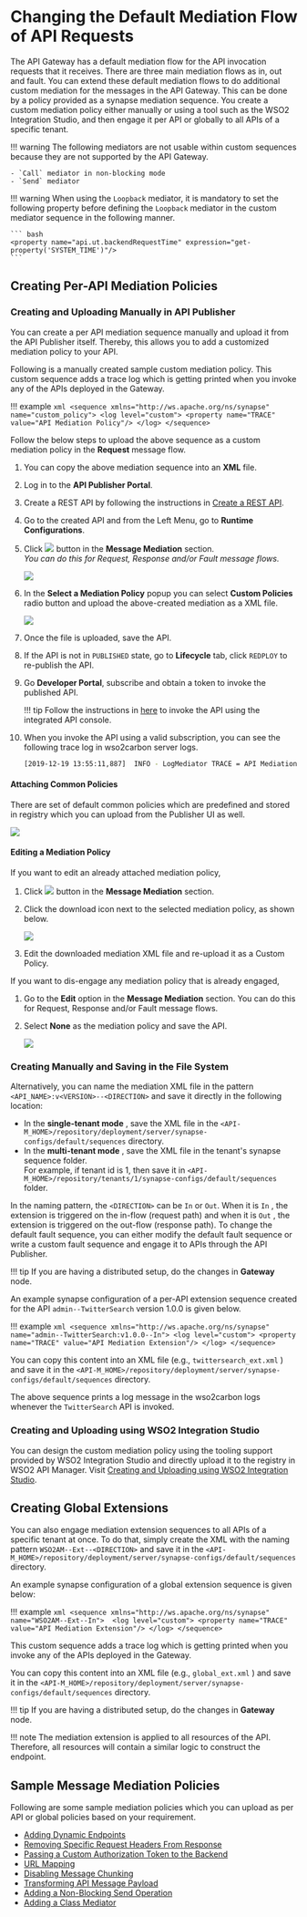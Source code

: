 # Changing the Default Mediation Flow of API Requests

The API Gateway has a default mediation flow for the API invocation requests that it receives. There are three main mediation
flows as in, out and fault. You can extend these default mediation flows to do additional custom mediation for the messages in the API Gateway. This can be done by a policy provided as a synapse mediation sequence. You create a custom mediation policy either manually or using a tool such as the WSO2 Integration Studio, and then engage it per API or globally to all APIs of a specific tenant. 

!!! warning
    The following mediators are not usable within custom sequences because they are not supported by the API Gateway.

    - `Call` mediator in non-blocking mode
    - `Send` mediator

!!! warning
    When using the `Loopback` mediator, it is mandatory to set the following property before defining the `Loopback`
    mediator in the custom mediator sequence in the following manner.

    ``` bash
    <property name="api.ut.backendRequestTime" expression="get-property('SYSTEM_TIME')"/>
    ```

## Creating Per-API Mediation Policies

### Creating and Uploading Manually in API Publisher

You can create a per API mediation sequence manually and upload it from the API Publisher itself. Thereby, this allows 
you to add a customized mediation policy to your API. 

Following is a manually created sample custom mediation policy. This custom sequence adds a trace log which is getting printed when you invoke any of the APIs deployed in the Gateway.

!!! example
    ```xml
    <sequence xmlns="http://ws.apache.org/ns/synapse" name="custom_policy">
      <log level="custom">
        <property name="TRACE" value="API Mediation Policy"/>
      </log>
    </sequence>
    ```

Follow the below steps to upload the above sequence as a custom mediation policy in the **Request** message flow.

1. You can copy the above mediation sequence into an **XML** file.
2.  Log in to the **API Publisher Portal**.
3.  Create a REST API by following the instructions in [Create a REST API]({{base_path}}/learn/design-api/create-api/create-a-rest-api/).
4.  Go to the created API and from the Left Menu, go to **Runtime Configurations**.
5.  Click [![]({{base_path}}/assets/img/learn/api-gateway/message-mediation/edit-button.png)]({{base_path}}/assets/img/learn/api-gateway/message-mediation/edit-button.png) button in the **Message Mediation** section.  
*You can do this for Request, Response and/or Fault message flows.*     
  
    [![]({{base_path}}/assets/img/learn/api-gateway/message-mediation/edit-mediation.png)]({{base_path}}/assets/img/learn/api-gateway/message-mediation/edit-mediation.png)  

6.  In the **Select a Mediation Policy** popup you can select **Custom Policies** radio button and upload the above-created mediation as a XML file.  

    [![]({{base_path}}/assets/img/learn/api-gateway/message-mediation/upload-mediation.png)]({{base_path}}/assets/img/learn/api-gateway/message-mediation/upload-mediation.png)

7.  Once the file is uploaded, save the API.

9.  If the API is not in `PUBLISHED` state, go to **Lifecycle** tab, click `REDPLOY` to re-publish the API. 

10. Go **Developer Portal**, subscribe and obtain a token to invoke the published API. 

    !!! tip
        Follow the instructions in [here]({{base_path}}/learn/consume-api/invoke-apis/invoke-apis-using-tools/invoke-an-api-using-the-integrated-api-console/) to invoke the API using the integrated API console. 

8.  When you invoke the API using a valid subscription, you can see the following trace log in wso2carbon server logs.

    ```bash
    [2019-12-19 13:55:11,887]  INFO - LogMediator TRACE = API Mediation Policy
    ```

#### Attaching Common Policies

There are set of default common policies which are predefined and stored in registry which you can upload from the 
Publisher UI as well.

[![]({{base_path}}/assets/img/learn/api-gateway/message-mediation/common-policies.png)]({{base_path}}/assets/img/learn/api-gateway/message-mediation/common-policies.png)

#### Editing a Mediation Policy

If you want to edit an already attached mediation policy,

1.  Click [![]({{base_path}}/assets/img/learn/api-gateway/message-mediation/edit-button.png)]({{base_path}}/assets/img/learn/api-gateway/message-mediation/edit-button.png) button in the **Message Mediation** section. 

2.  Click the download icon next to the selected mediation policy, as shown below.  

    [![]({{base_path}}/assets/img/learn/api-gateway/message-mediation/download-and-edit-mediation.png)]({{base_path}}/assets/img/learn/api-gateway/message-mediation/download-and-edit-mediation.png)
    
2.  Edit the downloaded mediation XML file and re-upload it as a Custom Policy.

If you want to dis-engage any mediation policy that is already engaged,

1.  Go to the **Edit** option in the **Message Mediation** section.
You can do this for Request, Response and/or Fault message flows.

2.  Select **None** as the mediation policy and save the API.

    [![]({{base_path}}/assets/img/learn/api-gateway/message-mediation/non-mediation.png)]({{base_path}}/assets/img/learn/api-gateway/message-mediation/non-mediation.png)

### Creating Manually and Saving in the File System

Alternatively, you can name the mediation XML file in the pattern `<API_NAME>:v<VERSION>--<DIRECTION>` and save it directly in the following location:

-   In the **single-tenant mode** , save the XML file in the `<API-M_HOME>/repository/deployment/server/synapse-configs/default/sequences` directory.
-   In the **multi-tenant mode** , save the XML file in the tenant's synapse sequence folder.   
For example, if tenant id is 1, then save it in `<API-M_HOME>/repository/tenants/1/synapse-configs/default/sequences` folder.

In the naming pattern, the `<DIRECTION>` can be `In` or `Out`. When it is `In` , the extension is triggered on the in-flow (request path) and when it is `Out` , the extension is triggered on the out-flow (response path). To change the default fault sequence, you can either modify the default fault sequence or write a custom fault sequence and engage it to APIs through the API Publisher.

!!! tip
    If you are having a distributed setup, do the changes in **Gateway** node.

An example synapse configuration of a per-API extension sequence created for the API `admin--TwitterSearch` version 1.0.0 is given below.

!!! example
    ``` xml
    <sequence xmlns="http://ws.apache.org/ns/synapse" name="admin--TwitterSearch:v1.0.0--In">
      <log level="custom">
        <property name="TRACE" value="API Mediation Extension"/>
      </log>
    </sequence>
    ```

You can copy this content into an XML file (e.g., `twittersearch_ext.xml` ) and save it in the `<API-M_HOME>/repository/deployment/server/synapse-configs/default/sequences` directory.

The above sequence prints a log message in the wso2carbon logs whenever the `TwitterSearch` API is invoked.

### Creating and Uploading using WSO2 Integration Studio

You can design the custom mediation policy using the tooling support provided by WSO2 Integration Studio and directly upload it
to the registry in WSO2 API Manager. Visit [Creating and Uploading using WSO2 Integration Studio]({{base_path}}/learn/api-gateway/message-mediation/creating-and-uploading-using-integration-studio).

## Creating Global Extensions

You can also engage mediation extension sequences to all APIs of a specific tenant at once. To do that, simply create the XML with the naming pattern `WSO2AM--Ext--<DIRECTION>` and save it in the `<API-M_HOME>/repository/deployment/server/synapse-configs/default/sequences` directory.

An example synapse configuration of a global extension sequence is given below:

!!! example
    ``` xml
    <sequence xmlns="http://ws.apache.org/ns/synapse" name="WSO2AM--Ext--In"> 
      <log level="custom">
        <property name="TRACE" value="API Mediation Extension"/>
      </log>
    </sequence>
    ```

This custom sequence adds a trace log which is getting printed when you invoke any of the APIs deployed in the Gateway.

You can copy this content into an XML file (e.g., `global_ext.xml` ) and save it in the `<API-M_HOME>/repository/deployment/server/synapse-configs/default/sequences` directory.

!!! tip
    If you are having a distributed setup, do the changes in **Gateway** node.

!!! note
    The mediation extension is applied to all resources of the API. Therefore, all resources will contain a similar logic to construct the endpoint.

## Sample Message Mediation Policies

Following are some sample mediation policies which you can upload as per API or global policies based on your requirement.

-   [Adding Dynamic Endpoints]({{base_path}}/learn/api-gateway/message-mediation/adding-dynamic-endpoints)
-   [Removing Specific Request Headers From Response]({{base_path}}/learn/api-gateway/message-mediation/removing-specific-request-headers-from-response)
-   [Passing a Custom Authorization Token to the Backend]({{base_path}}/learn/api-gateway/message-mediation/passing-a-custom-authorization-token-to-the-backend)
-   [URL Mapping]({{base_path}}/learn/api-gateway/message-mediation/mapping-the-parameters-of-your-backend-urls-with-the-api-publisher-urls)
-   [Disabling Message Chunking]({{base_path}}/learn/api-gateway/message-mediation/disabling-message-chunking)
-   [Transforming API Message Payload]({{base_path}}/learn/api-gateway/message-mediation/transforming-api-message-payload)
-   [Adding a Non-Blocking Send Operation]({{base_path}}/learn/api-gateway/message-mediation/adding-a-non-blocking-send-operation)
-   [Adding a Class Mediator]({{base_path}}/learn/api-gateway/message-mediation/adding-a-class-mediator)
